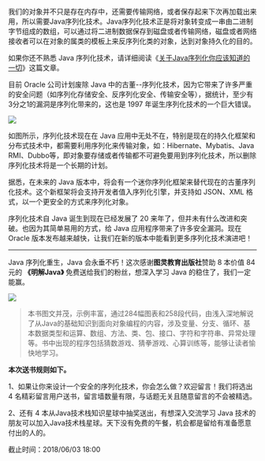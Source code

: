 
我们的对象并不只是存在内存中，还需要传输网络，或者保存起来下次再加载出来用，所以需要Java序列化技术。Java序列化技术正是将对象转变成一串由二进制字节组成的数组，可以通过将二进制数据保存到磁盘或者传输网络，磁盘或者网络接收者可以在对象的属类的模板上来反序列化类的对象，达到对象持久化的目的。

如果你还不熟悉 Java 序列化技术，请详细阅读《[关于Java序列化你应该知道的一切](https://mp.weixin.qq.com/s/wHmK1kKyne6gCkIxt0NERQ)》这篇文章。

目前 Oracle 公司计划废除 Java 中的古董--序列化技术，因为它带来了许多严重的安全问题（如序列化存储安全、反序列化安全、传输安全等），据统计，至少有3分之1的漏洞是序列化带来的，这也是 1997 年诞生序列化技术的一个巨大错误。

![](http://img.javastack.cn/18-5-29/43906619.jpg)

如图所示，序列化技术现在在 Java 应用中无处不在，特别是现在的持久化框架和分布式技术中，都需要利用序列化来传输对象，如：Hibernate、Mybatis、Java RMI、Dubbo等，即对象要存储或者传输都不可避免要用到序列化技术，所以删除序列化技术将是一个长期的计划。

据悉，在未来的 Java 版本中，将会有一个迷你序列化框架来替代现在的古董序列化技术。这个新框架将会支持开发者值入序列化引擎，并支持如 JSON、XML 格式，以一个更安全的方式来序列化对象。

序列化技术自 Java 诞生到现在已经发展了 20 来年了，但并未有什么改进和突破。也因为其简单易用的方式，给 Java 应用程序带来了许多安全漏洞。现在 Oracle 版本发布越来越快，让我们在新的版本中能看到更多序列化技术演进吧！

---

Java 序列化重生，Java 会永垂不朽！这次感谢**图灵教育出版社**赞助 8 本价值 84 元的 **《明解Java》** 免费送给我们的粉丝，想深入学习 Java 的稳住了，我们一定能赢。

![](http://img.javastack.cn/18-5-29/90269174.jpg)

> 本书图文并茂，示例丰富，通过284幅图表和258段代码，由浅入深地解说了从Java的基础知识到面向对象编程的内容，涉及变量、分支、循环、基本数据类型和运算、数组、方法、类、包、接口、字符和字符串、异常处理等。书中出现的程序包括猜数游戏、猜拳游戏、心算训练等，能够让读者愉快地学习。


**本次送书规则如下。**

1、如果让你来设计一个安全的序列化技术，你会怎么做？欢迎留言！我们将选出 4 名精彩留言用户送书，留言墙数量有限，与话题无关且随意留言的不会被精选。

2、还有 4 本从Java技术栈知识星球中抽奖送出，有想深入交流学习 Java 技术的朋友可以加入Java技术栈星球。天下没有免费的午餐，机会都是留给有准备愿意付出的人的。

截止时间：2018/06/03 18:00
